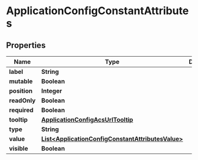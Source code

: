 
# ApplicationConfigConstantAttributes

## Properties
Name | Type | Description | Notes
------------ | ------------- | ------------- | -------------
**label** | **String** |  |  [optional]
**mutable** | **Boolean** |  |  [optional]
**position** | **Integer** |  |  [optional]
**readOnly** | **Boolean** |  |  [optional]
**required** | **Boolean** |  |  [optional]
**tooltip** | [**ApplicationConfigAcsUrlTooltip**](ApplicationConfigAcsUrlTooltip.md) |  |  [optional]
**type** | **String** |  |  [optional]
**value** | [**List&lt;ApplicationConfigConstantAttributesValue&gt;**](ApplicationConfigConstantAttributesValue.md) |  |  [optional]
**visible** | **Boolean** |  |  [optional]



